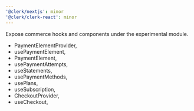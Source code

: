 ```yaml
---
'@clerk/nextjs': minor
'@clerk/clerk-react': minor
---
```


Expose commerce hooks and components under the experimental module.

- PaymentElementProvider,
- usePaymentElement,
- PaymentElement,
- usePaymentAttempts,
- useStatements,
- usePaymentMethods,
- usePlans,
- useSubscription,
- CheckoutProvider,
- useCheckout,
